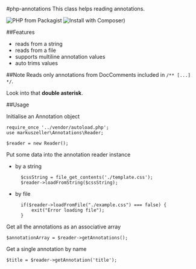 #php-annotations
This class helps reading annotations.

![PHP from Packagist](https://img.shields.io/packagist/php-v/markuszeller/php-annotations/v1.0.0.svg)
![Install with Composer)](https://img.shields.io/badge/composer-markuszeller%2Fphp--annotations-blue.svg)

##Features

- reads from a string
- reads from a file
- supports multiline annotation values
- auto trims values

##Note
Reads only annotations from DocComments included in `/** [...] */`.

Look into that **double asterisk**.

##Usage

Initialise an Annotation object

    require_once '../vendor/autoload.php';
    use markuszeller\Annotations\Reader;

    $reader = new Reader();

Put some data into the annotation reader instance

* by a string

        $cssString = file_get_contents('./template.css');
        $reader->loadFromString($cssString);

* by file

        if($reader->loadFromFile("./example.css") === false) {
            exit("Error loading file");
        }


Get all the annotations as an associative array
    
    $annotationArray = $reader->getAnnotations();

Get a single annotation by name

    $title = $reader->getAnnotation('title');
